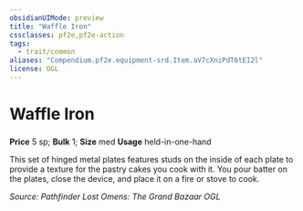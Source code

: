 ```yaml
---
obsidianUIMode: preview
title: "Waffle Iron"
cssclasses: pf2e,pf2e-action
tags:
  - trait/common
aliases: "Compendium.pf2e.equipment-srd.Item.aV7cXniPdT6tEI2l"
license: OGL
---
```

# Waffle Iron

### 


**Price** 5 sp; 
**Bulk** 1; **Size** med
**Usage** held-in-one-hand

This set of hinged metal plates features studs on the inside of each plate to provide a texture for the pastry cakes you cook with it. You pour batter on the plates, close the device, and place it on a fire or stove to cook.

*Source: Pathfinder Lost Omens: The Grand Bazaar*
*OGL*